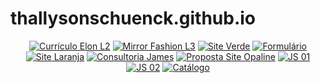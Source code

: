 # thallysonschuenck.github.io

<div align="center">

<div align="center">

[![Currículo Elon L2](https://img.shields.io/badge/Currículo%20Elon%20L2-blue?style=for-the-badge&logoColor=white)](https://thallysonschuenck.github.io/curriculo)
[![Mirror Fashion L3](https://img.shields.io/badge/Mirror%20Fashion%20L3-blue?style=for-the-badge&logoColor=white)](https://thallysonschuenck.github.io/mirrorfashion)
[![Site Verde](https://img.shields.io/badge/Site%20Verde-blue?style=for-the-badge&logoColor=white)](https://thallysonschuenck.github.io/lab03)
[![Formulário](https://img.shields.io/badge/Formulário-blue?style=for-the-badge&logoColor=white)](https://thallysonschuenck.github.io/lab04)
[![Site Laranja](https://img.shields.io/badge/Site%20Laranja-blue?style=for-the-badge&logoColor=white)](https://thallysonschuenck.github.io/lab05)
[![Consultoria James](https://img.shields.io/badge/Consultoria%20James-blue?style=for-the-badge&logoColor=white)](https://thallysonschuenck.github.io/consultoria)
[![Proposta Site Opaline](https://img.shields.io/badge/Proposta%20Site%20Opaline-blue?style=for-the-badge&logoColor=white)](https://thallysonschuenck.github.io/opaline)
[![JS 01](https://img.shields.io/badge/lab07-blue?style=for-the-badge&logoColor=white)](https://thallysonschuenck.github.io/lab07)
[![JS 02](https://img.shields.io/badge/lab08-blue?style=for-the-badge&logoColor=white)](https://thallysonschuenck.github.io/lab08)
[![Catálogo](https://img.shields.io/badge/catálogo-blue?style=for-the-badge&logoColor=white)](https://thallysonschuenck.github.io/catalogo)

</div>

